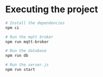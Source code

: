# Executing the project
```bash
# Install the dependencies
npm ci

# Run the mqtt broker
npm run mqtt-broker

# Run the database
npm run db

# Run the server.js
npm run start
```
